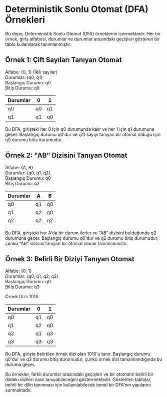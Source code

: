 # Deterministik Sonlu Otomat (DFA) Örnekleri

Bu depo, Deterministik Sonlu Otomat (DFA) örneklerini içermektedir. Her bir örnek, giriş alfabesi, durumlar ve durumlar arasındaki geçişleri gösteren bir tablo kullanılarak tanımlanmıştır.

## Örnek 1: Çift Sayıları Tanıyan Otomat

Alfabe: {0, 1} (İkili sayılar)  
Durumlar: {q0, q1}  
Başlangıç Durumu: q0  
Bitiş Durumu: q0  

| Durumlar | 0   | 1   |
|:---------|:---:|:---:|
| q0       | q0  | q1  |
| q1       | q1  | q0  |

Bu DFA, girişteki her 0 için q0 durumunda kalır ve her 1 için q1 durumuna geçer. Başlangıç durumu q0'dur ve çift sayıyı tanıyan bir otomat olduğu için q0 durumu bitiş durumudur.

## Örnek 2: "AB" Dizisini Tanıyan Otomat

Alfabe: {A, B}  
Durumlar: {q0, q1, q2}  
Başlangıç Durumu: q0  
Bitiş Durumu: q2  

| Durumlar | A   | B   |
|:---------|:---:|:---:|
| q0       | q1  | q0  |
| q1       | q2  | q0  |
| q2       | q2  | q2  |

Bu DFA, girişteki her A'da bir durum ilerler ve "AB" dizisini bulduğunda q2 durumuna geçer. Başlangıç durumu q0'dur ve q2 durumu bitiş durumudur, çünkü "AB" dizisini tanıyan bir otomat olarak tanımlanmıştır.

## Örnek 3: Belirli Bir Diziyi Tanıyan Otomat

Alfabe: {0, 1}  
Durumlar: {q0, q1, q2, q3}  
Başlangıç Durumu: q0  
Bitiş Durumu: q3  

Örnek Dizi: 1010  

| Durumlar | 0   | 1   |
|:---------|:---:|:---:|
| q0       | q1  | q0  |
| q1       | q2  | q0  |
| q2       | q1  | q3  |
| q3       | q3  | q3  |

Bu DFA, girişte belirtilen örnek dizi olan 1010'u tanır. Başlangıç durumu q0'dur ve q3 durumu bitiş durumudur, çünkü örnek dizi tamamlandığında bu duruma geçer.

Bu örnekler, farklı durumlar arasındaki geçişleri ve bir otomatın belirli bir dildeki dizileri nasıl tanıyabileceğini göstermektedir. Gösterilen tablolar, belirli bir dilin tanınması için kullanılabilecek temel bir DFA'nın yapılarını sunmaktadır.
